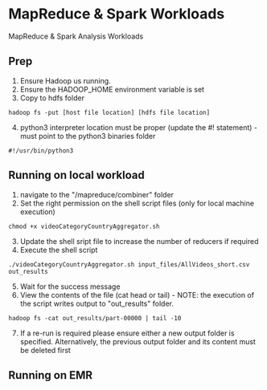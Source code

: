 # MapReduce & Spark Workloads
MapReduce &amp; Spark Analysis Workloads

## Prep

1. Ensure Hadoop us running. 
2. Ensure the HADOOP_HOME environment variable is set  
3. Copy to hdfs folder 
```
hadoop fs -put [host file location] [hdfs file location]
```
4. python3 interpreter location must be proper (update the #! statement) - must point to the python3 binaries folder
```
#!/usr/bin/python3 
```

## Running on local workload 

1. navigate to the "/mapreduce/combiner" folder 
2. Set the right permission on the shell script files (only for local machine execution)
```
chmod +x videoCategoryCountryAggregator.sh
```
3. Update the shell sript file to increase the number of reducers if required 
4. Execute the shell script 
```
./videoCategoryCountryAggregator.sh input_files/AllVideos_short.csv out_results
```
5. Wait for the success message 
6. View the contents of the file (cat head or tail) - NOTE: the execution of the script writes output to "out_results" folder. 
```
hadoop fs -cat out_results/part-00000 | tail -10
```
7. If a re-run is required please ensure either a new output folder is specified. Alternatively, the previous output folder and its content must be deleted first 


## Running on EMR 
